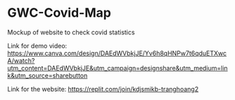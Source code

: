 # GWC-Covid-Map
Mockup of website to check covid statistics









Link for demo video: https://www.canva.com/design/DAEdWVbkjJE/Yv6h8qHNPw7t6qduETXwcA/watch?utm_content=DAEdWVbkjJE&utm_campaign=designshare&utm_medium=link&utm_source=sharebutton

Link for the website: https://replit.com/join/kdjsmikb-tranghoang2
